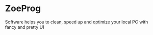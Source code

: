 # ZoeProg
Software helps you to clean, speed up and optimize your local PC with fancy and pretty UI
